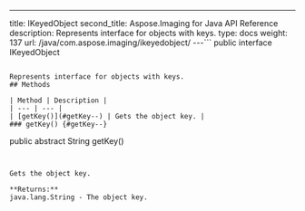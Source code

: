 ---
title: IKeyedObject
second_title: Aspose.Imaging for Java API Reference
description: Represents interface for objects with keys.
type: docs
weight: 137
url: /java/com.aspose.imaging/ikeyedobject/
---```
public interface IKeyedObject
```

Represents interface for objects with keys.
## Methods

| Method | Description |
| --- | --- |
| [getKey()](#getKey--) | Gets the object key. |
### getKey() {#getKey--}
```
public abstract String getKey()
```


Gets the object key.

**Returns:**
java.lang.String - The object key.
